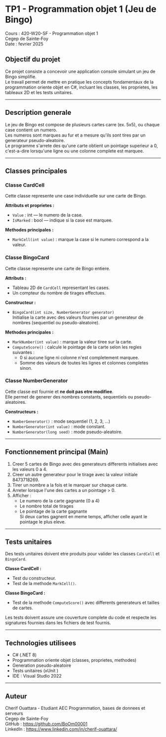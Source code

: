 TP1 - Programmation objet 1 (Jeu de Bingo)
==========================================

Cours : 420-W20-SF - Programmation objet 1  
Cegep de Sainte-Foy  
Date : fevrier 2025  

Objectif du projet
------------------
Ce projet consiste a concevoir une application console simulant un jeu de Bingo simplifie.  
Le travail permet de mettre en pratique les concepts fondamentaux de la programmation oriente objet en C#, incluant les classes, les proprietes, les tableaux 2D et les tests unitaires.

---------------------------------------------------------

Description generale
--------------------
Le jeu de Bingo est compose de plusieurs cartes carre (ex. 5x5), ou chaque case contient un numero.  
Les numeros sont marques au fur et a mesure qu'ils sont tires par un generateur pseudo-aleatoire.  
Le programme s'arrete des qu'une carte obtient un pointage superieur a 0, c'est-a-dire lorsqu'une ligne ou une colonne complete est marquee.

---------------------------------------------------------

Classes principales
-------------------

### Classe CardCell
Cette classe represente une case individuelle sur une carte de Bingo.

**Attributs et proprietes :**
- `Value` : int — le numero de la case.  
- `IsMarked` : bool — indique si la case est marquee.  

**Methodes principales :**
- `MarkCell(int value)` : marque la case si le numero correspond a la valeur.  

### Classe BingoCard
Cette classe represente une carte de Bingo entiere.

**Attributs :**
- Tableau 2D de `CardCell` representant les cases.  
- Un compteur du nombre de tirages effectues.

**Constructeur :**
- `BingoCard(int size, NumberGenerator generator)`  
  Initialise la carte avec des valeurs fournies par un generateur de nombres (sequentiel ou pseudo-aleatoire).

**Methodes principales :**
- `MarkNumber(int value)` : marque la valeur tiree sur la carte.  
- `ComputeScore()` : calcule le pointage de la carte selon les regles suivantes :  
  - 0 si aucune ligne ni colonne n'est completement marquee.  
  - Somme des valeurs de toutes les lignes et colonnes completes sinon.

### Classe NumberGenerator
Cette classe est fournie et **ne doit pas etre modifiee**.  
Elle permet de generer des nombres constants, sequentiels ou pseudo-aleatoires.  

**Constructeurs :**
- `NumberGenerator()` : mode sequentiel (1, 2, 3, ...)  
- `NumberGenerator(int value)` : mode constant.  
- `NumberGenerator(long seed)` : mode pseudo-aleatoire.  

---------------------------------------------------------

Fonctionnement principal (Main)
-------------------------------
1. Creer 5 cartes de Bingo avec des generateurs differents initialises avec les valeurs 0 a 4.  
2. Creer un autre generateur pour le tirage avec la valeur initiale 8473718269.  
3. Tirer un nombre a la fois et le marquer sur chaque carte.  
4. Arreter lorsque l'une des cartes a un pointage > 0.  
5. Afficher :
   - Le numero de la carte gagnante (0 a 4)  
   - Le nombre total de tirages  
   - Le pointage de la carte gagnante  
   Si deux cartes gagnent en meme temps, afficher celle ayant le pointage le plus eleve.

---------------------------------------------------------

Tests unitaires
---------------
Des tests unitaires doivent etre produits pour valider les classes `CardCell` et `BingoCard`.

**Classe CardCell :**
- Test du constructeur.  
- Test de la methode `MarkCell()`.  

**Classe BingoCard :**
- Test de la methode `ComputeScore()` avec differents generateurs et tailles de cartes.  

Les tests doivent assure une couverture complete du code et respecte les signatures fournies dans les fichiers de test fournis.

---------------------------------------------------------

Technologies utilisees
----------------------
- C# (.NET 8)  
- Programmation oriente objet (classes, proprietes, methodes)  
- Generation pseudo-aleatoire  
- Tests unitaires (xUnit )  
- IDE : Visual Studio 2022  

---------------------------------------------------------

Auteur
------
Cherif Ouattara - Etudiant AEC Programmation, bases de donnees et serveurs  
Cegep de Sainte-Foy  
GitHub : https://github.com/BoOm00001  
LinkedIn : https://www.linkedin.com/in/cherif-ouattara/
